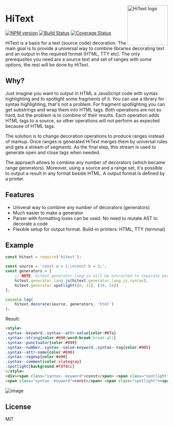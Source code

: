 <img align="right" width="125" height="125"
     alt="HiText logo"
     src="https://user-images.githubusercontent.com/270491/41946489-795b7e6a-79bb-11e8-9b1f-012b0dee3f0a.png"/>

# HiText

[![NPM version](https://img.shields.io/npm/v/hitext.svg)](https://www.npmjs.com/package/hitext)
[![Build Status](https://travis-ci.org/hitext/hitext.svg?branch=master)](https://travis-ci.org/hitext/hitext)
[![Coverage Status](https://coveralls.io/repos/github/hitext/hitext/badge.svg?branch=master)](https://coveralls.io/github/hitext/hitext?branch=master)

HiText is a basis for a text (source code) decoration. The main goal is to provide a universal way to combine libraries decorating text and an output in the required format (HTML, TTY etc). The only prerequsites you need are a source text and set of ranges with some options, the rest will be done by HiText.

## Why?

Just imagine you want to output in HTML a JavaScript code with syntax highlighting and to spotlight some fragments of it. You can use a library for syntax highlighting, that's not a problem. For fragment spotlighting you can get substrings and wrap them into HTML tags. Both operations are not so hard, but the problem is to combine of their results. Each operation adds HTML tags to a source, so other operations will not perform as expected because of HTML tags.

The solution is to change decoration operations to produce ranges instead of markup. Once ranges is generated HiText merges them by universal rules and gets a stream of segments. As the final step, this stream is used to generate open and close tags when needed.

The approach allows to combine any number of decorators (which became range generators). Moreover, using a source and a range set, it's possible to output a result in any format beside HTML. A output format is defined by a printer.

## Features

- Univeral way to combine any number of decorators (generators)
- Much easier to make a generator
- Parser with formatting loses can be used. No need to mutate AST to decorate a code
- Flexible setup for output format. Build-in printers: HTML, TTY (terminal)

## Example

```js
const hitext = require('hitext');

const source = 'const a = 1;\nconst b = 2;';
const generators = [
    // NOTE: hitext.generator.lang.js will be extracted to separate package later
    hitext.generator.lang.js(hitext.generator.lang.js.syntax),
    hitext.generator.spotlight([6, 11], [19, 24])
];

console.log(
    hitext.decorate(source, generators, 'html')
);
```

Result:

```html
<style>
.syntax--keyword,.syntax--attr-value{color:#07a}
.syntax--string{color:#690;word-break:break-all}
.syntax--punctuator{color:#999}
.syntax--number,.syntax--value-keyword,.syntax--tag{color:#905}
.syntax--attr-name{color:#690}
.syntax--regexp{color:#e90}
.syntax--comment{color:slategray}
.spotlight{background:#fdf8cc}
</style>
<div><span class="syntax--keyword">const</span> <span class="spotlight"><span class="syntax--name">a</span> <span class="syntax--operator">=</span> <span class="syntax--number">1</span></span><span class="syntax--punctuator">;</span>
<span class="syntax--keyword">const</span> <span class="spotlight"><span class="syntax--name">b</span> <span class="syntax--operator">=</span> <span class="syntax--number">2</span></span><span class="syntax--punctuator">;</span></div>
```

![image](https://user-images.githubusercontent.com/270491/41946250-0df745e2-79ba-11e8-8b32-38a9f938a380.png)

## License

MIT
